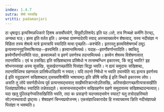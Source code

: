 ```yaml
---
index: 1.4.7
sutra: शेषो घ्यसखि
vritti: padamanjari
---
```


 ठा धृषाद्वाऽ इत्यस्मिन्नधिकारे ठ्शिष असर्वोपयोगे, विपूर्वोऽतिशयेऽ इति पठ।ल्ते, तत्र णिच्पक्षे कर्मणि ठेरच्ऽ, अन्यथा घञ्। ह्रस्व इति वर्तत इति। अन्यथा ग्रामण्यादेरपि स्याद् अस्त्र्याख्यत्वेन शेषत्वाद्, यस्य नदीसंज्ञा न विहिता तस्य शेषत्वे मात्रे इत्यत्रापि स्यादिति मत्वा पृच्छति--कश्चेति। इतरस्तु ह्रस्वविशेषणार्थं ठ्यूऽ इत्यस्याननुवृत्तिमाश्रित्याह--ह्रस्वमिति। ह्रस्वान्तमित्यर्थः। यदाह--इवर्णोवर्णान्तादिति। क्वचितु ह्रस्वेर्णोवर्णान्तमिति पाठः, ह्रस्वात्मको य इवर्ण उवर्णश्च तदन्तमित्यर्थः। ह्रस्वेन शेषस्य विशेषणत्वात् तदन्तविधिः। एवं च ठसखिऽ इति सखिशब्दस्य प्रतिषेधो न तत्सम्बन्धिन इकारस्य, किं सद्धं भवति? इह शोभनस्सखा अस्य सुसखिः, सुसखेरागच्छतीति घिसंज्ञा सिद्धा भवति। न ह्ययं समुदायः सखिशब्दः, तदन्तविधिश्च ग्रहणवता प्रातिषेधादिहापि न स्यात्। यदि तदन्ते निषेधो न भवति ठ्यस्येति चऽ इत्यत्र इवर्णस्य ई इति यदुदाहरणं सखिशब्दात् ठ्सख्यशिश्रीति भाषायाम्ऽ इति ङीषि सखि ई इति स्थिते इकारस्य लोपः। असति तु लोपे सवर्णदीर्धस्य पूर्व प्रत्यन्तवद्भावात् सखीमतिक्रान्तोऽतिसखिः, अतिसखेरागच्छतीत्यत्रासखीति धिसंज्ञाप्रतिषेधः स्यादिति तन्नेपपद्यते। सत्यप्यन्तवद्भावेन सखिग्रहणेन ग्रहणे समुदायस्य सखिशब्दादन्यत्वात्। यदा खलु पुंल्लिङ्गेप्यतिसखिरिति भवति, तदा कः प्रसङ्गो यदन्तवद्भावेन स्यात्? यतु तत्रोदाहरिष्यते सोऽनास्थावादो द्रष्ट्व्यः। शेषग्रहणं चिन्त्यप्रयोजनम्। एकसंज्ञाधिकारादेव हि स्त्र्याख्यस्य ङिति नदीसंज्ञापक्षे घिसंज्ञा न भवष्यति॥